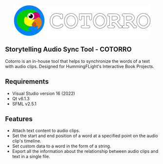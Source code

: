 <p align="center">
  <img src="cotorro_logo_2.png" alt="Cotorro Logo"/>
</p>

## Storytelling Audio Sync Tool - COTORRO

Cotorro is an in-house tool that helps to synchronize the words of a text with audio clips. Designed for HummingFLight's Interactive Book Projects.

## Requirements

- Visual Studio version 16 (2022)
- Qt v6.1.3
- SFML v2.5.1

## Features

- Attach text content to audio clips.
- Set the start and end position of a word at a specified point on the audio clip's timeline.
- Set custom data to a word in the form of a string.
- Export all the information about the relationship between audio clips and text in a single file. 

